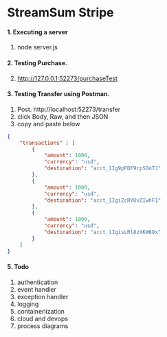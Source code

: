 # StreamSum Stripe

#### 1. Executing a server
1) node server.js 

#### 2. Testing Purchase.
2) http://127.0.0.1:52273/purchaseTest

#### 3. Testing Transfer using Postman.
1) Post. http://localhost:52273/transfer
2) click Body, Raw, and then JSON
3) copy and paste below
```json
{
    "transactions" : [
        {
            "amount": 1000,
            "currency": "usd",
            "destination": "acct_1Ig9pFDF9rpSOoTJ"
        },
        {
            "amount": 1000,
            "currency": "usd",
            "destination": "acct_1IgiZcRYUvZIwhF1"
        },
        {
            "amount": 1000,
            "currency": "usd",
            "destination": "acct_1IgisLRl8zXKW68x"
        }
    ]
}
```

#### 5. Todo
1) authentication
2) event handler
3) exception handler
4) logging 
5) containerlization
6) cloud and devops
7) process diagrams 
